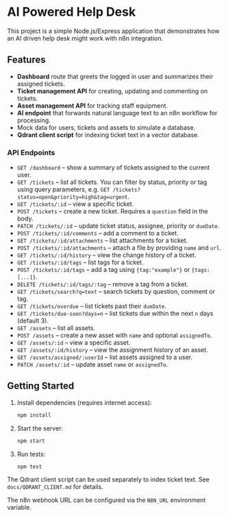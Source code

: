 # AI Powered Help Desk

This project is a simple Node.js/Express application that demonstrates how an AI driven help desk might work with n8n integration.

## Features

- **Dashboard** route that greets the logged in user and summarizes their assigned tickets.
- **Ticket management API** for creating, updating and commenting on tickets.
- **Asset management API** for tracking staff equipment.
- **AI endpoint** that forwards natural language text to an n8n workflow for processing.
- Mock data for users, tickets and assets to simulate a database.
- **Qdrant client script** for indexing ticket text in a vector database.

### API Endpoints

- `GET /dashboard` – show a summary of tickets assigned to the current user.
- `GET /tickets` – list all tickets.
  You can filter by status, priority or tag using query parameters, e.g.
  `GET /tickets?status=open&priority=high&tag=urgent`.
- `GET /tickets/:id` – view a specific ticket.
- `POST /tickets` – create a new ticket. Requires a `question` field in the body.
- `PATCH /tickets/:id` – update ticket status, assignee, priority or `dueDate`.
- `POST /tickets/:id/comments` – add a comment to a ticket.
- `GET /tickets/:id/attachments` – list attachments for a ticket.
- `POST /tickets/:id/attachments` – attach a file by providing `name` and `url`.
- `GET /tickets/:id/history` – view the change history of a ticket.
- `GET /tickets/:id/tags` – list tags for a ticket.
- `POST /tickets/:id/tags` – add a tag using `{tag:"example"}` or `{tags:[...]}`.
- `DELETE /tickets/:id/tags/:tag` – remove a tag from a ticket.
- `GET /tickets/search?q=text` – search tickets by question, comment or tag.
- `GET /tickets/overdue` – list tickets past their `dueDate`.
- `GET /tickets/due-soon?days=n` – list tickets due within the next `n` days (default 3).
- `GET /assets` – list all assets.
- `POST /assets` – create a new asset with `name` and optional `assignedTo`.
- `GET /assets/:id` – view a specific asset.
- `GET /assets/:id/history` – view the assignment history of an asset.
- `GET /assets/assigned/:userId` – list assets assigned to a user.
- `PATCH /assets/:id` – update asset `name` or `assignedTo`.

## Getting Started

1. Install dependencies (requires internet access):
   ```bash
   npm install
   ```
2. Start the server:
   ```bash
   npm start
   ```
3. Run tests:
   ```bash
   npm test
   ```

The Qdrant client script can be used separately to index ticket text. See
`docs/QDRANT_CLIENT.md` for details.

The n8n webhook URL can be configured via the `N8N_URL` environment variable.
